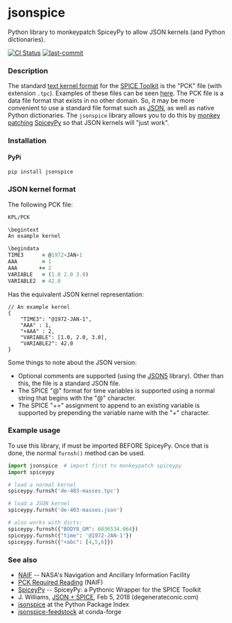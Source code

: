 # jsonspice

Python library to monkeypatch SpiceyPy to allow JSON kernels (and Python dictionaries).

[![CI Status](https://github.com/jacobwilliams/jsonspice/actions/workflows/CI.yml/badge.svg)](https://github.com/jacobwilliams/jsonspice/actions)
[![last-commit](https://img.shields.io/github/last-commit/jacobwilliams/jsonspice)](https://github.com/jacobwilliams/jsonspice/commits/master)

### Description

The standard [text kernel format](https://naif.jpl.nasa.gov/pub/naif/toolkit_docs/C/req/pck.html) for the [SPICE Toolkit](https://naif.jpl.nasa.gov/naif/toolkit.html) is the "PCK" file (with extension `.tpc`). Examples of these files can be seen [here](https://naif.jpl.nasa.gov/pub/naif/generic_kernels/pck/).
The PCK file is a data file format that exists in no other domain. So, it may be more convenient to use a standard file format such as [JSON](https://www.json.org/json-en.html), as well as native Python dictionaries. The `jsonspice` library allows you to do this by [monkey patching](https://en.wikipedia.org/wiki/Monkey_patch#:~:text=In%20computer%20programming%2C%20monkey%20patching,altering%20the%20original%20source%20code.) [SpiceyPy](https://github.com/AndrewAnnex/SpiceyPy) so that JSON kernels will "just work".

### Installation

#### PyPi

```
pip install jsonspice
```

### JSON kernel format

The following PCK file:

```fortran
KPL/PCK

\begintext
An example kernel

\begindata
TIME3      = @1972-JAN-1
AAA        = 1
AAA       += 2
VARIABLE   = (1.0 2.0 3.0)
VARIABLE2  = 42.0
```

Has the equivalent JSON kernel representation:

```json5
// An example kernel
{
    "TIME3": "@1972-JAN-1",
    "AAA" : 1,
    "+AAA" : 2,
    "VARIABLE": [1.0, 2.0, 3.0],
    "VARIABLE2": 42.0
}
```

Some things to note about the JSON version:

* Optional comments are supported (using the [JSON5](https://github.com/dpranke/pyjson5) library). Other than this, the file is a standard JSON file.
* The SPICE "@" format for time variables is supported using a normal string that begins with the "@" character.
* The SPICE "+=" assignment to append to an existing variable is supported by prepending the variable name with the "+" character.

### Example usage

To use this library, if must be imported BEFORE SpiceyPy. Once that is done, the normal `furnsh()` method can be used.

```python
import jsonspice  # import first to monkeypatch spiceypy
import spiceypy

# load a normal kernel
spiceypy.furnsh('de-403-masses.tpc')

# load a JSON kernel
spiceypy.furnsh('de-403-masses.json')

# also works with dicts:
spiceypy.furnsh({"BODY8_GM": 6836534.064})
spiceypy.furnsh({"time": '@1972-JAN-1'})
spiceypy.furnsh({"+abc": [4,5,6]})
```

### See also

* [NAIF](https://naif.jpl.nasa.gov/naif/) -- NASA's Navigation and Ancillary Information Facility
* [PCK Required Reading](https://naif.jpl.nasa.gov/pub/naif/toolkit_docs/C/req/pck.html) (NAIF)
* [SpiceyPy](https://github.com/AndrewAnnex/SpiceyPy) -- SpiceyPy: a Pythonic Wrapper for the SPICE Toolkit
* J. Williams, [JSON + SPICE](https://degenerateconic.com/json-spice.html), Feb 5, 2018 (degenerateconic.com)
* [jsonspice](https://pypi.org/project/jsonspice/) at the Python Package Index
* [jsonspice-feedstock](https://github.com/conda-forge/jsonspice) at conda-forge
